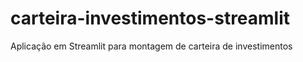 # carteira-investimentos-streamlit
Aplicação em Streamlit para montagem de carteira de investimentos
